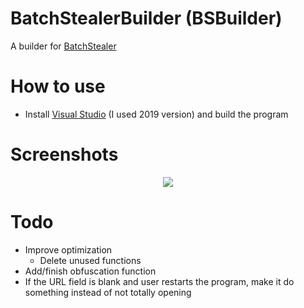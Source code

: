 # BatchStealerBuilder (BSBuilder)
A builder for [BatchStealer](https://github.com/Takaovi/BatchStealer)

# How to use

* Install [Visual Studio](https://visualstudio.microsoft.com/vs/community/) (I used 2019 version) and build the program

# Screenshots

  <p align="center">
  <img src="https://i.imgur.com/mnyPkvw.png">
  </p>

# Todo
* Improve optimization
  * Delete unused functions
* Add/finish obfuscation function
* If the URL field is blank and user restarts the program, make it do something instead of not totally opening
